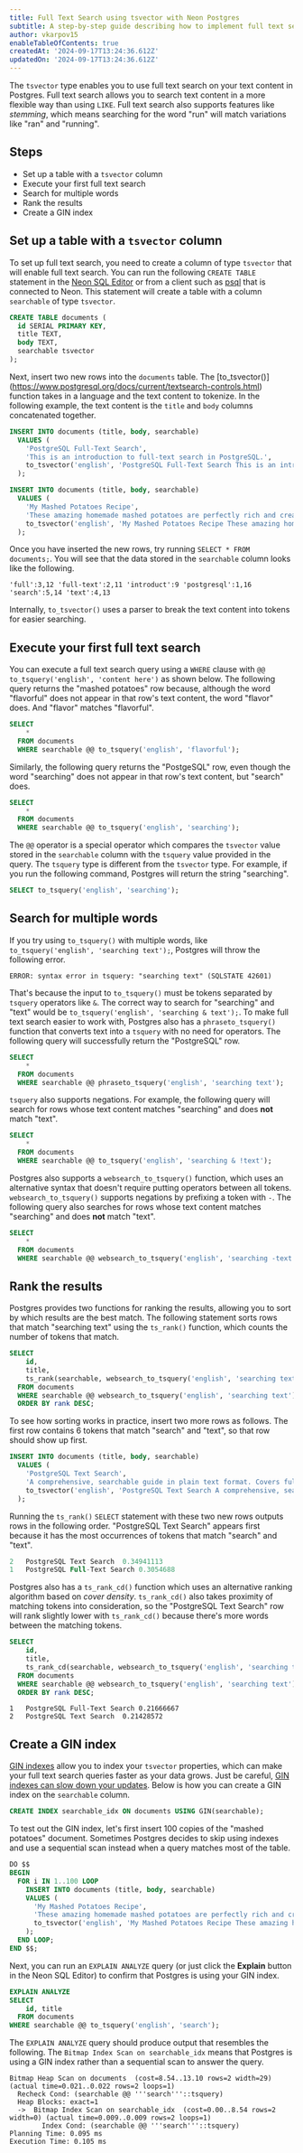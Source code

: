 ```yaml
---
title: Full Text Search using tsvector with Neon Postgres
subtitle: A step-by-step guide describing how to implement full text search with tsvector in Postgres
author: vkarpov15
enableTableOfContents: true
createdAt: '2024-09-17T13:24:36.612Z'
updatedOn: '2024-09-17T13:24:36.612Z'
---
```


The `tsvector` type enables you to use full text search on your text content in Postgres. Full text search allows you to search text content in a more flexible way than using `LIKE`. Full text search also supports features like _stemming_, which means searching for the word "run" will match variations like "ran" and "running".

## Steps

- Set up a table with a `tsvector` column
- Execute your first full text search
- Search for multiple words
- Rank the results
- Create a GIN index

## Set up a table with a `tsvector` column

To set up full text search, you need to create a column of type `tsvector` that will enable full text search. You can run the following `CREATE TABLE` statement in the [Neon SQL Editor](/docs/get-started-with-neon/query-with-neon-sql-editor) or from a client such as [psql](/docs/connect/query-with-psql-editor) that is connected to Neon. This statement will create a table with a column `searchable` of type `tsvector`.

```sql
CREATE TABLE documents (
  id SERIAL PRIMARY KEY,
  title TEXT,
  body TEXT,
  searchable tsvector
);
```

Next, insert two new rows into the `documents` table. The [to_tsvector()] (https://www.postgresql.org/docs/current/textsearch-controls.html) function takes in a language and the text content to tokenize. In the following example, the text content is the `title` and `body` columns concatenated together.

```sql
INSERT INTO documents (title, body, searchable)
  VALUES (
    'PostgreSQL Full-Text Search',
    'This is an introduction to full-text search in PostgreSQL.',
    to_tsvector('english', 'PostgreSQL Full-Text Search This is an introduction to full-text search in PostgreSQL.')
  );

INSERT INTO documents (title, body, searchable)
  VALUES (
    'My Mashed Potatoes Recipe',
    'These amazing homemade mashed potatoes are perfectly rich and creamy, full of great flavor, easy to make, and always a crowd fave!',
    to_tsvector('english', 'My Mashed Potatoes Recipe These amazing homemade mashed potatoes are perfectly rich and creamy, full of great flavor, easy to make, and always a crowd fave!')
  );
```

Once you have inserted the new rows, try running `SELECT * FROM documents;`. You will see that the data stored in the `searchable` column looks like the following.

```
'full':3,12 'full-text':2,11 'introduct':9 'postgresql':1,16 'search':5,14 'text':4,13
```

Internally, `to_tsvector()` uses a parser to break the text content into tokens for easier searching.

## Execute your first full text search

You can execute a full text search query using a `WHERE` clause with `@@ to_tsquery('english', 'content here')` as shown below. The following query returns the "mashed potatoes" row because, although the word "flavorful" does not appear in that row's text content, the word "flavor" does. And "flavor" matches "flavorful".

```sql
SELECT
    *
  FROM documents
  WHERE searchable @@ to_tsquery('english', 'flavorful');
```

Similarly, the following query returns the "PostgeSQL" row, even though the word "searching" does not appear in that row's text content, but "search" does.

```sql
SELECT
    *
  FROM documents
  WHERE searchable @@ to_tsquery('english', 'searching');
```

The `@@` operator is a special operator which compares the `tsvector` value stored in the `searchable` column with the `tsquery` value provided in the query. The `tsquery` type is different from the `tsvector` type. For example, if you run the following command, Postgres will return the string "searching".

```sql
SELECT to_tsquery('english', 'searching');
```

## Search for multiple words

If you try using `to_tsquery()` with multiple words, like `to_tsquery('english', 'searching text');`, Postgres will throw the following error.

```
ERROR: syntax error in tsquery: "searching text" (SQLSTATE 42601)
```

That's because the input to `to_tsquery()` must be tokens separated by `tsquery` operators like `&`. The correct way to search for "searching" and "text" would be `to_tsquery('english', 'searching & text');`. To make full text search easier to work with, Postgres also has a `phraseto_tsquery()` function that converts text into a `tsquery` with no need for operators. The following query will successfully return the "PostgreSQL" row.

```sql
SELECT
    *
  FROM documents
  WHERE searchable @@ phraseto_tsquery('english', 'searching text');
```

`tsquery` also supports negations. For example, the following query will search for rows whose text content matches "searching" and does **not** match "text".

```sql
SELECT
    *
  FROM documents
  WHERE searchable @@ to_tsquery('english', 'searching & !text');
```

Postgres also supports a `websearch_to_tsquery()` function, which uses an alternative syntax that doesn't require putting operators between all tokens. `websearch_to_tsquery()` supports negations by prefixing a token with `-`. The following query also searches for rows whose text content matches "searching" and does **not** match "text".

```sql
SELECT
    *
  FROM documents
  WHERE searchable @@ websearch_to_tsquery('english', 'searching -text');
```

## Rank the results

Postgres provides two functions for ranking the results, allowing you to sort by which results are the best match. The following statement sorts rows that match "searching text" using the `ts_rank()` function, which counts the number of tokens that match.

```sql
SELECT
    id,
    title,
    ts_rank(searchable, websearch_to_tsquery('english', 'searching text')) AS rank
  FROM documents
  WHERE searchable @@ websearch_to_tsquery('english', 'searching text')
  ORDER BY rank DESC;
```

To see how sorting works in practice, insert two more rows as follows. The first row contains 6 tokens that match "search" and "text", so that row should show up first.

```sql
INSERT INTO documents (title, body, searchable)
  VALUES (
    'PostgreSQL Text Search',
    'A comprehensive, searchable guide in plain text format. Covers full text search in PostgreSQL',
    to_tsvector('english', 'PostgreSQL Text Search A comprehensive, searchable guide in plain text format. Covers full text search in PostgreSQL')
  );
```

Running the `ts_rank()` `SELECT` statement with these two new rows outputs rows in the following order. "PostgreSQL Text Search" appears first because it has the most occurrences of tokens that match "search" and "text".

```sql
2	PostgreSQL Text Search	0.34941113
1	PostgreSQL Full-Text Search	0.3054688
```

Postgres also has a `ts_rank_cd()` function which uses an alternative ranking algorithm based on _cover density_. `ts_rank_cd()` also takes proximity of matching tokens into consideration, so the "PostgreSQL Text Search" row will rank slightly lower with `ts_rank_cd()` because there's more words between the matching tokens.

```sql
SELECT
    id,
    title,
    ts_rank_cd(searchable, websearch_to_tsquery('english', 'searching text')) AS rank
  FROM documents
  WHERE searchable @@ websearch_to_tsquery('english', 'searching text')
  ORDER BY rank DESC;
```

```
1	PostgreSQL Full-Text Search	0.21666667
2	PostgreSQL Text Search	0.21428572
```

## Create a GIN index

[GIN indexes](https://www.postgresql.org/docs/current/gin-intro.html) allow you to index your `tsvector` properties, which can make your full text search queries faster as your data grows. Just be careful, [GIN indexes can slow down your updates](https://pganalyze.com/blog/gin-index). Below is how you can create a GIN index on the `searchable` column.

```sql
CREATE INDEX searchable_idx ON documents USING GIN(searchable);
```

To test out the GIN index, let's first insert 100 copies of the "mashed potatoes" document. Sometimes Postgres decides to skip using indexes and use a sequential scan instead when a query matches most of the table.

```sql
DO $$
BEGIN
  FOR i IN 1..100 LOOP
    INSERT INTO documents (title, body, searchable)
    VALUES (
      'My Mashed Potatoes Recipe',
      'These amazing homemade mashed potatoes are perfectly rich and creamy, full of great flavor, easy to make, and always a crowd fave!',
      to_tsvector('english', 'My Mashed Potatoes Recipe These amazing homemade mashed potatoes are perfectly rich and creamy, full of great flavor, easy to make, and always a crowd fave!')
    );
  END LOOP;
END $$;
```

Next, you can run an `EXPLAIN ANALYZE` query (or just click the **Explain** button in the Neon SQL Editor) to confirm that Postgres is using your GIN index.

```sql
EXPLAIN ANALYZE
SELECT
    id, title
  FROM documents
WHERE searchable @@ to_tsquery('english', 'search');
```

The `EXPLAIN ANALYZE` query should produce output that resembles the following. The `Bitmap Index Scan on searchable_idx` means that Postgres is using a GIN index rather than a sequential scan to answer the query.

```
Bitmap Heap Scan on documents  (cost=8.54..13.10 rows=2 width=29) (actual time=0.021..0.022 rows=2 loops=1)
  Recheck Cond: (searchable @@ '''search'''::tsquery)
  Heap Blocks: exact=1
  ->  Bitmap Index Scan on searchable_idx  (cost=0.00..8.54 rows=2 width=0) (actual time=0.009..0.009 rows=2 loops=1)
        Index Cond: (searchable @@ '''search'''::tsquery)
Planning Time: 0.095 ms
Execution Time: 0.105 ms
```
